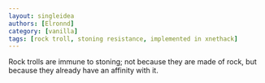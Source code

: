 ```yaml
---
layout: singleidea
authors: [Elronnd]
category: [vanilla]
tags: [rock troll, stoning resistance, implemented in xnethack]
---
```

Rock trolls are immune to stoning; not because they are made of rock, but
because they already have an affinity with it.
